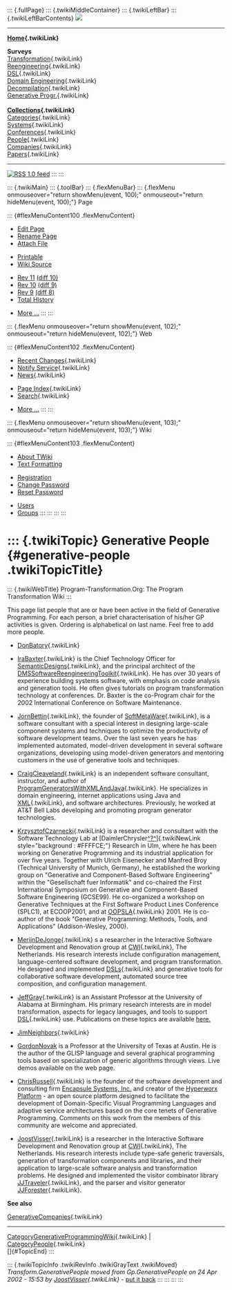 ::: {.fullPage}
::: {.twikiMiddleContainer}
::: {.twikiLeftBar}
::: {.twikiLeftBarContents}
![](../pub/transformation.gif)

------------------------------------------------------------------------

**[Home](WebHome){.twikiLink}**

**Surveys**\
[Transformation](ProgramTransformation){.twikiLink}\
[Reengineering](ReengineeringWiki){.twikiLink}\
[DSL](DomainSpecificLanguages){.twikiLink}\
[Domain Engineering](DomainEngineering){.twikiLink}\
[Decompilation](DeCompilation){.twikiLink}\
[Generative Progr.](GenerativeProgrammingWiki){.twikiLink}\
\
**[Collections](CategoryCollection){.twikiLink}**\
[Categories](CategoryCategory){.twikiLink}\
[Systems](TransformationSystems){.twikiLink}\
[Conferences](TransformationConferences){.twikiLink}\
[People](TransformationPeople){.twikiLink}\
[Companies](TransformationCompanies){.twikiLink}\
[Papers](CategoryPaper){.twikiLink}

------------------------------------------------------------------------

[![](../pub/rss.gif "RSS 1.0 feed")](WebRss@skin=rss)
:::
:::

::: {.twikiMain}
::: {.toolBar}
::: {.flexMenuBar}
::: {.flexMenu onmouseover="return showMenu(event, 100);" onmouseout="return hideMenu(event, 100);"}
Page

::: {#flexMenuContent100 .flexMenuContent}
-   [Edit
    Page](http://www.program-transformation.org/edit/Transform/GenerativePeople?t=1536826301)
-   [Rename
    Page](http://www.program-transformation.org/rename/Transform/GenerativePeople)
-   [Attach
    File](http://www.program-transformation.org/attach/Transform/GenerativePeople)

<!-- -->

-   [Printable](http://www.program-transformation.org/view/Transform/GenerativePeople?skin=print.pattern)
-   [Wiki
    Source](http://www.program-transformation.org/view/Transform/GenerativePeople?skin=text&raw=on&contenttype=text/plain)

<!-- -->

-   [Rev
    11](http://www.program-transformation.org/view/Transform/GenerativePeople?rev=1.11)
    [(diff 10)](http://www.program-transformation.org/rdiff/Transform/GenerativePeople?rev1=1.11&rev2=1.10)
-   [Rev
    10](http://www.program-transformation.org/view/Transform/GenerativePeople?rev=1.10)
    [(diff 9)](http://www.program-transformation.org/rdiff/Transform/GenerativePeople?rev1=1.10&rev2=1.9)
-   [Rev
    9](http://www.program-transformation.org/view/Transform/GenerativePeople?rev=1.9)
    [(diff 8)](http://www.program-transformation.org/rdiff/Transform/GenerativePeople?rev1=1.9&rev2=1.8)
-   [Total
    History](http://www.program-transformation.org/rdiff/Transform/GenerativePeople)

<!-- -->

-   [More
    \...](http://www.program-transformation.org/oops/Transform/GenerativePeople?template=oopsmore&param1=1.11&param2=1.11)
:::
:::

::: {.flexMenu onmouseover="return showMenu(event, 102);" onmouseout="return hideMenu(event, 102);"}
Web

::: {#flexMenuContent102 .flexMenuContent}
-   [Recent Changes](WebChanges){.twikiLink}
-   [Notify Service](WebNotify){.twikiLink}
-   [News](WebNews){.twikiLink}

<!-- -->

-   [Page Index](WebIndex){.twikiLink}
-   [Search](WebSearch){.twikiLink}

<!-- -->

-   [More
    \...](http://www.program-transformation.org/oops/Transform/GenerativePeople?template=oopsmore&param1=1.11&param2=1.11)
:::
:::

::: {.flexMenu onmouseover="return showMenu(event, 103);" onmouseout="return hideMenu(event, 103);"}
Wiki

::: {#flexMenuContent103 .flexMenuContent}
-   [About
    TWiki](http://www.program-transformation.org/view/TWiki/WebHome)
-   [Text
    Formatting](http://www.program-transformation.org/view/TWiki/TextFormattingRules)

<!-- -->

-   [Registration](http://www.program-transformation.org/view/TWiki/TWikiRegistration)
-   [Change
    Password](http://www.program-transformation.org/view/TWiki/ChangePassword)
-   [Reset
    Password](http://www.program-transformation.org/view/TWiki/ResetPassword)

<!-- -->

-   [Users](http://www.program-transformation.org/view/Main/TWikiUsers)
-   [Groups](http://www.program-transformation.org/view/Main/TWikiGroups)
:::
:::
:::
:::

::: {.twikiTopic}
Generative People {#generative-people .twikiTopicTitle}
=================

::: {.twikiWebTitle}
Program-Transformation.Org: The Program Transformation Wiki
:::

This page list people that are or have been active in the field of
Generative Programming. For each person, a brief characterisation of
his/her GP activities is given. Ordering is alphabetical on last name.
Feel free to add more people.

-   [DonBatory](DonBatory){.twikiLink}

<!-- -->

-   [IraBaxter](IraBaxter){.twikiLink} is the Chief Technology Officer
    for [SemanticDesigns](SemanticDesigns){.twikiLink}, and the
    principal architect of the
    [DMSSoftwareReengineeringToolkit](DMSSoftwareReengineeringToolkit){.twikiLink}.
    He has over 30 years of experience building systems software, with
    emphasis on code analysis and generation tools. He often gives
    tutorials on program transformation technology at conferences. Dr.
    Baxter is the co-Program chair for the 2002 International Conference
    on Software Maintenance.

<!-- -->

-   [JornBettin](JornBettin){.twikiLink}, the founder of
    [SoftMetaWare](SoftMetaWare){.twikiLink}, is a software consultant
    with a special interest in designing large-scale component systems
    and techniques to optimize the productivity of software development
    teams. Over the last seven years he has implemented automated,
    model-driven development in several software organizations,
    developing using model-driven generators and mentoring customers in
    the use of generative tools and techniques.

<!-- -->

-   [CraigCleaveland](../Main/CraigCleaveland){.twikiLink} is an
    independent software consultant, instructor, and author of
    [ProgramGeneratorsWithXMLAndJava](ProgramGeneratorsWithXMLAndJava){.twikiLink}.
    He specializes in domain engineering, internet applications using
    Java and [XML](XML){.twikiLink}, and software architectures.
    Previously, he worked at AT&T Bell Labs developing and promoting
    program generator technologies.

<!-- -->

-   [KrzysztofCzarnecki](KrzysztofCzarnecki){.twikiLink} is a researcher
    and consultant with the Software Technology Lab at
    [DaimlerChrysler[^?^](http://www.program-transformation.org/edit/Transform/DaimlerChrysler?topicparent=Transform.GenerativePeople)]{.twikiNewLink
    style="background : #FFFFCE;"} Research in Ulm, where he has been
    working on Generative Programming and its industrial application for
    over five years. Together with Ulrich Eisenecker and Manfred Broy
    (Technical University of Munich, Germany), he established the
    working group on \"Generative and Component-Based Software
    Engineering\" within the \"Gesellschaft fuer Informatik\" and
    co-chaired the First International Symposium on Generative and
    Component-Based Software Engineering (GCSE99). He co-organized a
    workshop on Generative Techniques at the First Software Product
    Lines Conference (SPLC1), at ECOOP2001, and at
    [OOPSLA](OOPSLA){.twikiLink} 2001. He is co-author of the book
    \"Generative Programming: Methods, Tools, and Applications\"
    (Addison-Wesley, 2000).

<!-- -->

-   [MerijnDeJonge](../Main/MerijnDeJonge){.twikiLink} s a researcher in
    the Interactive Software Development and Renovation group at
    [CWI](CWI){.twikiLink}, The Netherlands. His research interests
    include configuration management, language-centered software
    development, and program transformation. He designed and implemented
    [DSLs](DSLs){.twikiLink} and generative tools for collaborative
    software development, automated source tree composition, and
    configuration management.

<!-- -->

-   [JeffGray](../Main/JeffGray){.twikiLink} is an Assistant Professor
    at the University of Alabama at Birmingham. His primary research
    interests are in model transformation, aspects for legacy languages,
    and tools to support [DSL](DSL){.twikiLink} use. Publications on
    these topics are available
    [here.](http://www.cis.uab.edu/gray/Pubs/pubs.htm)

<!-- -->

-   [JimNeighbors](JimNeighbors){.twikiLink}

<!-- -->

-   [GordonNovak](http://www.cs.utexas.edu/users/novak) is a Professor
    at the University of Texas at Austin. He is the author of the GLISP
    language and several graphical programming tools based on
    specialization of generic algorithms through views. Live demos
    available on the web page.

<!-- -->

-   [ChrisRussell](../Main/ChrisRussell){.twikiLink} is the founder of
    the software development and consulting firm [Encapsule Systems,
    Inc.](http://encapsule.com) and creator of the [Hyperworx
    Platform](http://hyperworx.org) - an open source platform designed
    to facilitate the development of Domain-Specific Visual Programming
    Languages and adaptive service architectures based on the core
    tenets of Generative Programming. Comments on this work from the
    members of this community are welcome and appreciated.

<!-- -->

-   [JoostVisser](../Main/JoostVisser){.twikiLink} is a researcher in
    the Interactive Software Development and Renovation group at
    [CWI](CWI){.twikiLink}, The Netherlands. His research interests
    include type-safe generic traversals, generation of transformation
    components and libraries, and their application to large-scale
    software analysis and transformation problems. He designed and
    implemented the visitor combinator library
    [JJTraveler](../Tools/JJTraveler){.twikiLink}, and the parser and
    visitor generator [JJForester](../Tools/JJForester){.twikiLink}.

**See also**

[GenerativeCompanies](GenerativeCompanies){.twikiLink}

------------------------------------------------------------------------

[CategoryGenerativeProgrammingWiki](CategoryGenerativeProgrammingWiki){.twikiLink}
\| [CategoryPeople](CategoryPeople){.twikiLink}\
[]{#TopicEnd}
:::

::: {.twikiTopicInfo .twikiRevInfo .twikiGrayText .twikiMoved}
*Transform.GenerativePeople moved from Gp.GenerativePeople on 24 Apr
2002 - 15:53 by [JoostVisser](../Main/JoostVisser){.twikiLink}* - [put
it
back](http://www.program-transformation.org/rename/Transform/GenerativePeople?newweb=Gp&newtopic=GenerativePeople&confirm=on "Click to move topic back to previous location, with option to change references.")
:::
:::
:::
:::
